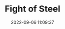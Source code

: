 ---
date: 2022-09-06 11:09:37
title: 'Fight of Steel'	
tags: [2D fighter, PC, 2.5D]
img: https://i.imgur.com/1NeY5gz.jpg
price: $12.99 One Time	
link: https://store.steampowered.com/app/1631350/Fight_of_Steel_Infinity_Warrior/	
discord: http://discord.gg/rPcHb6C	
twitter: https://twitter.com/Digital_Crafter
---